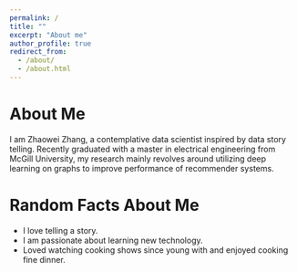 ```yaml
---
permalink: /
title: ""
excerpt: "About me"
author_profile: true
redirect_from: 
  - /about/
  - /about.html
---
```


About Me
======
I am Zhaowei Zhang, a contemplative data scientist inspired by data story telling. Recently graduated with a master in electrical engineering from McGill University, my research mainly revolves around utilizing deep learning on graphs to improve performance of recommender systems.

Random Facts About Me
======
* I love telling a story. 
* I am passionate about learning new technology.
* Loved watching cooking shows since young with and enjoyed cooking fine dinner.


